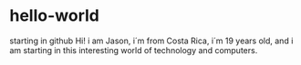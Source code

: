 # hello-world
starting in github
Hi! i am Jason, i´m from Costa Rica, i´m 19 years old, and i am starting in this interesting world of technology and computers.
